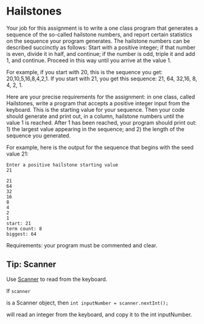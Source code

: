 # Hailstones

Your job for this assignment is to write a one class program that generates a sequence of the so-called hailstone numbers, and report certain statistics on the sequence your program generates. The hailstone numbers can be described succinctly as follows: Start with a positive integer; if that number is even, divide it in half, and continue; if the number is odd, triple it and add 1, and continue. Proceed in this way until you arrive at the value 1.

For example, if you start with 20, this is the sequence you get: 20,10,5,16,8,4,2,1. If you start with 21, you get this sequence: 21, 64, 32,16, 8, 4, 2, 1.

Here are your precise requirements for the assignment: in one class, called Hailstones, write a program that accepts a positive integer input from the keyboard. This is the starting value for your sequence. Then your code should generate and print out, in a column, hailstone numbers until the value 1 is reached. After 1 has been reached, your program should print out: 1) the largest value appearing in the sequence; and 2) the length of the sequence you generated.

For example, here is the output for the sequence that begins with the seed value 21:

```
Enter a positive hailstone starting value
21

21
64
32
16
8
4
2
1
start: 21
term count: 8
biggest: 64
```

Requirements: your program must be commented and clear.

## Tip: Scanner

Use [Scanner](https://www.w3schools.com/java/java_user_input.asp) to read from the keyboard.

If
`scanner`

is a Scanner object, then
`int inputNumber = scanner.nextInt();`

will read an integer from the keyboard, and copy it to the int inputNumber.

